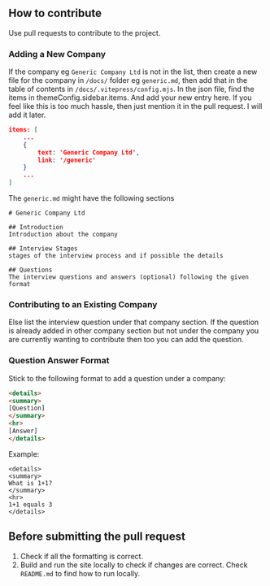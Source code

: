 ## How to contribute

Use pull requests to contribute to the project.

### Adding a New Company
If the company eg `Generic Company Ltd` is not in the list, then create a new file for the company in `/docs/` folder eg `generic.md`, then add that in the table of contents in `/docs/.vitepress/config.mjs`. In the json file, find the items in themeConfig.sidebar.items. And add your new entry here. If you feel like this is too much hassle, then just mention it in the pull request. I will add it later.

```json
items: [
    ...
    {
        text: 'Generic Company Ltd', 
        link: '/generic'
    } 
    ...
]
```

The `generic.md` might have the following sections
```
# Generic Company Ltd

## Introduction
Introduction about the company

## Interview Stages
stages of the interview process and if possible the details

## Questions
The interview questions and answers (optional) following the given format
```
### Contributing to an Existing Company
Else list the interview question under that company section. If the question is already added in other company section but not under the company you are currently wanting to contribute then too you can add the question.

### Question Answer Format
Stick to the following format to add a question under a company:
```html
<details>
<summary>
[Question]
</summary>
<hr>
[Answer]
</details>
```
Example:
```
<details>
<summary>
What is 1+1?
</summary>
<hr>
1+1 equals 3
</details>
```


## Before submitting the pull request

1. Check if all the formatting is correct.
1. Build and run the site locally to check if changes are correct. Check `README.md` to find how to run locally.
